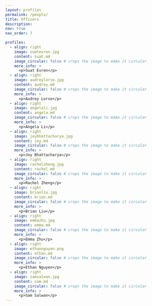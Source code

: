 ```yaml
---
layout: profiles
permalink: /people/
title: Officers
description: 
nav: true
nav_order: 7

profiles:
  - align: right
    image: suatevren.jpg
    content: suat.md
    image_circular: false # crops the image to make it circular
    more_info: >
      <p>Suat Evren</p>
  - align: right
    image: audreylorvo.jpg
    content: audrey.md
    image_circular: false # crops the image to make it circular
    more_info: >
      <p>Audrey Lorvo</p>
  - align: right
    image: angelali.jpg
    content: angela.md
    image_circular: false # crops the image to make it circular
    more_info: >
      <p>Angela Li</p>
  - align: right
    image: joybhattacharya.jpg
    content: joy.md
    image_circular: false # crops the image to make it circular
    more_info: >
      <p>Joy Bhattacharya</p>
  - align: right
    image: rachelzheng.jpg
    content: rachel.md
    image_circular: false # crops the image to make it circular
    more_info: >
      <p>Rachel Zheng</p>
  - align: right
    image: brianliu.jpg
    content: brian.md
    image_circular: false # crops the image to make it circular
    more_info: >
      <p>Brian Liu</p>
  - align: right
    image: emmazhu.jpg
    content: emma.md
    image_circular: false # crops the image to make it circular
    more_info: >
      <p>Emma Zhu</p>
  - align: right
    image: ethannguyen.png
    content: ethan.md
    image_circular: false # crops the image to make it circular
    more_info: >
      <p>Ethan Nguyen</p>
  - align: right
    image: samsalwan.jpg
    content: sam.md
    image_circular: false # crops the image to make it circular
    more_info: >
      <p>Sam Salwan</p>
---
```

